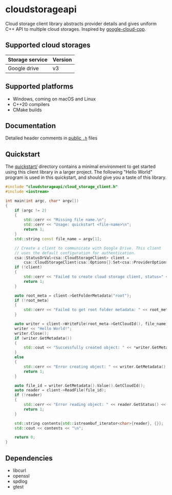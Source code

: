 # cloudstorageapi
Cloud storage client library abstracts provider details and gives uniform C++ API to multiple cloud storages. Inspired by [google-cloud-cpp](https://github.com/googleapis/google-cloud-cpp/tree/main/google/cloud/storage).

## Supported cloud storages
Storage service | Version
----------------|--------
Google drive | v3

## Supported platforms
* Windows, coming on macOS and Linux
* C++20 compilers
* CMake builds

## Documentation

Detailed header comments in [public `.h`][source-link] files

[source-link]: https://github.com/awkv/cloudstorageapi/tree/master/include/cloudstorageapi

## Quickstart

The [quickstart/](quickstart/README.md) directory contains a minimal environment
to get started using this client library in a larger project. The following
"Hello World" program is used in this quickstart, and should give you a taste of
this library.

```cc
#include "cloudstorageapi/cloud_storage_client.h"
#include <iostream>

int main(int argc, char* argv[])
{
    if (argc != 2)
    {
        std::cerr << "Missing file name.\n";
        std::cerr << "Usage: quickstart <file-name>\n";
        return 1;
    }
    std::string const file_name = argv[1];

    // Create a client to communicate with Google Drive. This client
    // uses the default configuration for authentication.
    csa::StatusOrVal<csa::CloudStorageClient> client =
        csa::CloudStorageClient(csa::Options{}.Set<csa::ProviderOption>(csa::EProvider::GoogleDrive));
    if (!client)
    {
        std::cerr << "Failed to create cloud storage client, status=" << client.GetStatus() << std::endl;
        return 1;
    }

    auto root_meta = client->GetFolderMetadata("root");
    if (!root_meta)
    {
        std::cerr << "Failed to get root folder metadata: " << root_meta.GetStatus().Message();
    }

    auto writer = client->WriteFile(root_meta->GetCloudId(), file_name);
    writer << "Hello World!";
    writer.Close();
    if (writer.GetMetadata())
    {
        std::cout << "Successfully created object: " << *writer.GetMetadata() << "\n";
    }
    else
    {
        std::cerr << "Error creating object: " << writer.GetMetadata().GetStatus() << "\n";
        return 1;
    }

    auto file_id = writer.GetMetadata().Value().GetCloudId();
    auto reader = client->ReadFile(file_id);
    if (!reader)
    {
        std::cerr << "Error reading object: " << reader.GetStatus() << "\n";
        return 1;
    }

    std::string contents{std::istreambuf_iterator<char>{reader}, {}};
    std::cout << contents << "\n";

    return 0;
}
````

## Dependencies
* libcurl
* openssl
* spdlog
* gtest
